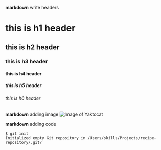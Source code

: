 **markdown** write headers
# this is h1 header
## this is h2 header
### this is h3 header
#### this is h4 header
##### this is h5 header
###### this is h6 header

**markdown** adding image
![Image of Yaktocat](https://octodex.github.com/images/yaktocat.png)

**markdown** adding code
```
$ git init
Initialized empty Git repository in /Users/skills/Projects/recipe-repository/.git/
```
